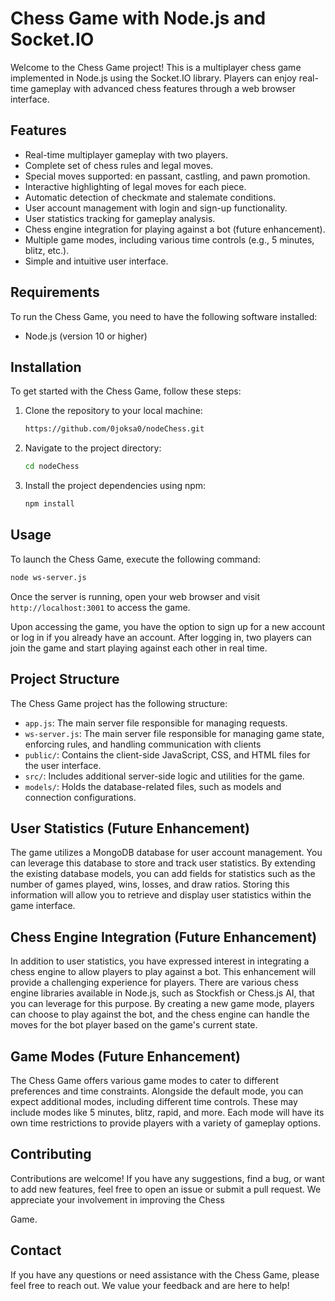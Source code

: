 # Chess Game with Node.js and Socket.IO

Welcome to the Chess Game project! This is a multiplayer chess game implemented in Node.js using the Socket.IO library. Players can enjoy real-time gameplay with advanced chess features through a web browser interface.

## Features

- Real-time multiplayer gameplay with two players.
- Complete set of chess rules and legal moves.
- Special moves supported: en passant, castling, and pawn promotion.
- Interactive highlighting of legal moves for each piece.
- Automatic detection of checkmate and stalemate conditions.
- User account management with login and sign-up functionality.
- User statistics tracking for gameplay analysis.
- Chess engine integration for playing against a bot (future enhancement).
- Multiple game modes, including various time controls (e.g., 5 minutes, blitz, etc.).
- Simple and intuitive user interface.

## Requirements

To run the Chess Game, you need to have the following software installed:

- Node.js (version 10 or higher)

## Installation

To get started with the Chess Game, follow these steps:

1. Clone the repository to your local machine:

   ```bash
   https://github.com/0joksa0/nodeChess.git
   ```

2. Navigate to the project directory:

   ```bash
   cd nodeChess
   ```

3. Install the project dependencies using npm:

   ```bash
   npm install
   ```

## Usage

To launch the Chess Game, execute the following command:

```bash
node ws-server.js
```

Once the server is running, open your web browser and visit `http://localhost:3001` to access the game.

Upon accessing the game, you have the option to sign up for a new account or log in if you already have an account. After logging in, two players can join the game and start playing against each other in real time.

## Project Structure

The Chess Game project has the following structure:

- `app.js`: The main server file responsible for managing requests.
- `ws-server.js`: The main server file responsible for managing game state, enforcing rules, and handling communication with clients
- `public/`: Contains the client-side JavaScript, CSS, and HTML files for the user interface.
- `src/`: Includes additional server-side logic and utilities for the game.
- `models/`: Holds the database-related files, such as models and connection configurations.

## User Statistics (Future Enhancement)

The game utilizes a MongoDB database for user account management. You can leverage this database to store and track user statistics. By extending the existing database models, you can add fields for statistics such as the number of games played, wins, losses, and draw ratios. Storing this information will allow you to retrieve and display user statistics within the game interface.

## Chess Engine Integration (Future Enhancement)

In addition to user statistics, you have expressed interest in integrating a chess engine to allow players to play against a bot. This enhancement will provide a challenging experience for players. There are various chess engine libraries available in Node.js, such as Stockfish or Chess.js AI, that you can leverage for this purpose. By creating a new game mode, players can choose to play against the bot, and the chess engine can handle the moves for the bot player based on the game's current state.

## Game Modes (Future Enhancement)

The Chess Game offers various game modes to cater to different preferences and time constraints. Alongside the default mode, you can expect additional modes, including different time controls. These may include modes like 5 minutes, blitz, rapid, and more. Each mode will have its own time restrictions to provide players with a variety of gameplay options.

## Contributing

Contributions are welcome! If you have any suggestions, find a bug, or want to add new features, feel free to open an issue or submit a pull request. We appreciate your involvement in improving the Chess

 Game.

## Contact

If you have any questions or need assistance with the Chess Game, please feel free to reach out. We value your feedback and are here to help!
